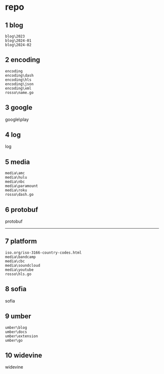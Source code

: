 # repo

## 1 blog

~~~
blog\2023
blog\2024-01
blog\2024-02

~~~

## 2 encoding

~~~
encoding
encoding\dash
encoding\hls
encoding\json
encoding\xml
rosso\name.go

~~~

## 3 google

google\play

## 4 log

log

## 5 media

~~~
media\amc
media\hulu
media\nbc
media\paramount
media\roku
rosso\dash.go
~~~

## 6 protobuf

protobuf

---------------------------------------------------------------------------------

## 7 platform

~~~
iso.org/iso-3166-country-codes.html
media\bandcamp
media\cbc
media\soundcloud
media\youtube
rosso\hls.go
~~~

## 8 sofia

sofia

## 9 umber

~~~
umber\blog
umber\docs
umber\extension
umber\go
~~~

## 10 widevine

widevine
